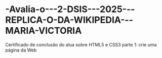 # -Avalia-o---2-DSIS---2025---REPLICA-O-DA-WIKIPEDIA---MARIA-VICTORIA
Certificado de conclusão do alua sobre HTML5 e CSS3 parte 1: crie uma página da Web
